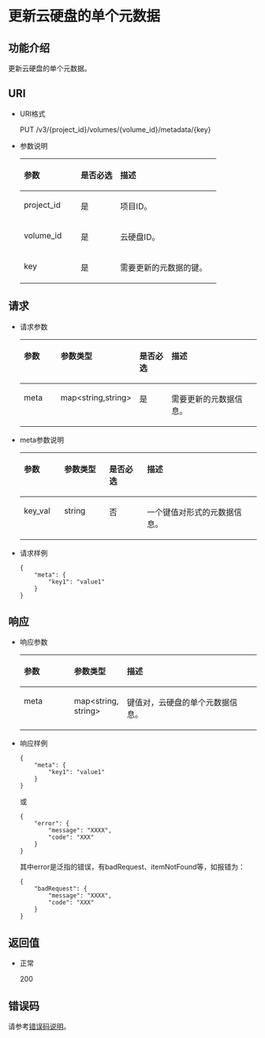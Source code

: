 # 更新云硬盘的单个元数据<a name="ZH-CN_TOPIC_0102657761"></a>

## 功能介绍<a name="section19390540"></a>

更新云硬盘的单个元数据。

## URI<a name="section40297137"></a>

-   URI格式

    PUT /v3/\{project\_id\}/volumes/\{volume\_id\}/metadata/\{key\}

-   参数说明

    <a name="table8745607"></a>
    <table><thead align="left"><tr id="row15985080"><th class="cellrowborder" valign="top" width="28.92%" id="mcps1.1.4.1.1"><p id="p19723089"><a name="p19723089"></a><a name="p19723089"></a>参数</p>
    </th>
    <th class="cellrowborder" valign="top" width="20.07%" id="mcps1.1.4.1.2"><p id="p54066375"><a name="p54066375"></a><a name="p54066375"></a>是否必选</p>
    </th>
    <th class="cellrowborder" valign="top" width="51.01%" id="mcps1.1.4.1.3"><p id="p17300225"><a name="p17300225"></a><a name="p17300225"></a>描述</p>
    </th>
    </tr>
    </thead>
    <tbody><tr id="row59140967"><td class="cellrowborder" valign="top" width="28.92%" headers="mcps1.1.4.1.1 "><p id="p25689059"><a name="p25689059"></a><a name="p25689059"></a>project_id</p>
    </td>
    <td class="cellrowborder" valign="top" width="20.07%" headers="mcps1.1.4.1.2 "><p id="p439002"><a name="p439002"></a><a name="p439002"></a>是</p>
    </td>
    <td class="cellrowborder" valign="top" width="51.01%" headers="mcps1.1.4.1.3 "><p id="p35559222"><a name="p35559222"></a><a name="p35559222"></a>项目ID。</p>
    </td>
    </tr>
    <tr id="row51597550"><td class="cellrowborder" valign="top" width="28.92%" headers="mcps1.1.4.1.1 "><p id="p18651996"><a name="p18651996"></a><a name="p18651996"></a>volume_id</p>
    </td>
    <td class="cellrowborder" valign="top" width="20.07%" headers="mcps1.1.4.1.2 "><p id="p34416674"><a name="p34416674"></a><a name="p34416674"></a>是</p>
    </td>
    <td class="cellrowborder" valign="top" width="51.01%" headers="mcps1.1.4.1.3 "><p id="p36287209"><a name="p36287209"></a><a name="p36287209"></a>云硬盘ID。</p>
    </td>
    </tr>
    <tr id="row3599748213115"><td class="cellrowborder" valign="top" width="28.92%" headers="mcps1.1.4.1.1 "><p id="p23144139213115"><a name="p23144139213115"></a><a name="p23144139213115"></a>key</p>
    </td>
    <td class="cellrowborder" valign="top" width="20.07%" headers="mcps1.1.4.1.2 "><p id="p62735991213115"><a name="p62735991213115"></a><a name="p62735991213115"></a>是</p>
    </td>
    <td class="cellrowborder" valign="top" width="51.01%" headers="mcps1.1.4.1.3 "><p id="p48450544213115"><a name="p48450544213115"></a><a name="p48450544213115"></a>需要更新的元数据的键。</p>
    </td>
    </tr>
    </tbody>
    </table>


## 请求<a name="section27129916"></a>

-   请求参数

    <a name="zh-cn_topic_0058626622_table31588048"></a>
    <table><thead align="left"><tr id="zh-cn_topic_0058626622_row57330849"><th class="cellrowborder" valign="top" width="17.171717171717173%" id="mcps1.1.5.1.1"><p id="zh-cn_topic_0058626622_p13287175"><a name="zh-cn_topic_0058626622_p13287175"></a><a name="zh-cn_topic_0058626622_p13287175"></a>参数</p>
    </th>
    <th class="cellrowborder" valign="top" width="18.181818181818183%" id="mcps1.1.5.1.2"><p id="zh-cn_topic_0058626622_p2519427"><a name="zh-cn_topic_0058626622_p2519427"></a><a name="zh-cn_topic_0058626622_p2519427"></a>参数类型</p>
    </th>
    <th class="cellrowborder" valign="top" width="16.161616161616163%" id="mcps1.1.5.1.3"><p id="zh-cn_topic_0058626622_p2747002"><a name="zh-cn_topic_0058626622_p2747002"></a><a name="zh-cn_topic_0058626622_p2747002"></a>是否必选</p>
    </th>
    <th class="cellrowborder" valign="top" width="48.484848484848484%" id="mcps1.1.5.1.4"><p id="zh-cn_topic_0058626622_p21180630"><a name="zh-cn_topic_0058626622_p21180630"></a><a name="zh-cn_topic_0058626622_p21180630"></a>描述</p>
    </th>
    </tr>
    </thead>
    <tbody><tr id="zh-cn_topic_0058626622_row53167494153413"><td class="cellrowborder" valign="top" width="17.171717171717173%" headers="mcps1.1.5.1.1 "><p id="zh-cn_topic_0058626622_p11599783153413"><a name="zh-cn_topic_0058626622_p11599783153413"></a><a name="zh-cn_topic_0058626622_p11599783153413"></a>meta</p>
    </td>
    <td class="cellrowborder" valign="top" width="18.181818181818183%" headers="mcps1.1.5.1.2 "><p id="zh-cn_topic_0058626622_p58405153413"><a name="zh-cn_topic_0058626622_p58405153413"></a><a name="zh-cn_topic_0058626622_p58405153413"></a>map&lt;string,string&gt;</p>
    </td>
    <td class="cellrowborder" valign="top" width="16.161616161616163%" headers="mcps1.1.5.1.3 "><p id="zh-cn_topic_0058626622_p4730855153413"><a name="zh-cn_topic_0058626622_p4730855153413"></a><a name="zh-cn_topic_0058626622_p4730855153413"></a>是</p>
    </td>
    <td class="cellrowborder" valign="top" width="48.484848484848484%" headers="mcps1.1.5.1.4 "><p id="zh-cn_topic_0058626622_p47654998153413"><a name="zh-cn_topic_0058626622_p47654998153413"></a><a name="zh-cn_topic_0058626622_p47654998153413"></a>需要更新的元数据信息。</p>
    </td>
    </tr>
    </tbody>
    </table>

-   meta参数说明

    <a name="zh-cn_topic_0058626622_table32717123212358"></a>
    <table><thead align="left"><tr id="zh-cn_topic_0058626622_row2280240212358"><th class="cellrowborder" valign="top" width="17%" id="mcps1.1.5.1.1"><p id="zh-cn_topic_0058626622_p50481723212358"><a name="zh-cn_topic_0058626622_p50481723212358"></a><a name="zh-cn_topic_0058626622_p50481723212358"></a>参数</p>
    </th>
    <th class="cellrowborder" valign="top" width="19%" id="mcps1.1.5.1.2"><p id="zh-cn_topic_0058626622_p62487767212358"><a name="zh-cn_topic_0058626622_p62487767212358"></a><a name="zh-cn_topic_0058626622_p62487767212358"></a>参数类型</p>
    </th>
    <th class="cellrowborder" valign="top" width="16%" id="mcps1.1.5.1.3"><p id="zh-cn_topic_0058626622_p28344363212358"><a name="zh-cn_topic_0058626622_p28344363212358"></a><a name="zh-cn_topic_0058626622_p28344363212358"></a>是否必选</p>
    </th>
    <th class="cellrowborder" valign="top" width="48%" id="mcps1.1.5.1.4"><p id="zh-cn_topic_0058626622_p14192096212358"><a name="zh-cn_topic_0058626622_p14192096212358"></a><a name="zh-cn_topic_0058626622_p14192096212358"></a>描述</p>
    </th>
    </tr>
    </thead>
    <tbody><tr id="zh-cn_topic_0058626622_row8709150212358"><td class="cellrowborder" valign="top" width="17%" headers="mcps1.1.5.1.1 "><p id="zh-cn_topic_0058626622_p34352524212358"><a name="zh-cn_topic_0058626622_p34352524212358"></a><a name="zh-cn_topic_0058626622_p34352524212358"></a>key_val</p>
    </td>
    <td class="cellrowborder" valign="top" width="19%" headers="mcps1.1.5.1.2 "><p id="zh-cn_topic_0058626622_p31091026212358"><a name="zh-cn_topic_0058626622_p31091026212358"></a><a name="zh-cn_topic_0058626622_p31091026212358"></a>string</p>
    </td>
    <td class="cellrowborder" valign="top" width="16%" headers="mcps1.1.5.1.3 "><p id="zh-cn_topic_0058626622_p35345177212358"><a name="zh-cn_topic_0058626622_p35345177212358"></a><a name="zh-cn_topic_0058626622_p35345177212358"></a>否</p>
    </td>
    <td class="cellrowborder" valign="top" width="48%" headers="mcps1.1.5.1.4 "><p id="zh-cn_topic_0058626622_p44387080212358"><a name="zh-cn_topic_0058626622_p44387080212358"></a><a name="zh-cn_topic_0058626622_p44387080212358"></a>一个键值对形式的元数据信息。</p>
    </td>
    </tr>
    </tbody>
    </table>

-   请求样例

    ```
    {
        "meta": {
            "key1": "value1"
        }
    }
    ```


## 响应<a name="section42842654"></a>

-   响应参数

    <a name="zh-cn_topic_0058626622_table11977025201856"></a>
    <table><thead align="left"><tr id="zh-cn_topic_0058626622_row8102228201856"><th class="cellrowborder" valign="top" width="21.18%" id="mcps1.1.4.1.1"><p id="zh-cn_topic_0058626622_p52300707201856"><a name="zh-cn_topic_0058626622_p52300707201856"></a><a name="zh-cn_topic_0058626622_p52300707201856"></a>参数</p>
    </th>
    <th class="cellrowborder" valign="top" width="22.35%" id="mcps1.1.4.1.2"><p id="zh-cn_topic_0058626622_p3642697315541"><a name="zh-cn_topic_0058626622_p3642697315541"></a><a name="zh-cn_topic_0058626622_p3642697315541"></a>参数类型</p>
    </th>
    <th class="cellrowborder" valign="top" width="56.47%" id="mcps1.1.4.1.3"><p id="zh-cn_topic_0058626622_p17319263201856"><a name="zh-cn_topic_0058626622_p17319263201856"></a><a name="zh-cn_topic_0058626622_p17319263201856"></a>描述</p>
    </th>
    </tr>
    </thead>
    <tbody><tr id="zh-cn_topic_0058626622_row60683035201856"><td class="cellrowborder" valign="top" width="21.18%" headers="mcps1.1.4.1.1 "><p id="zh-cn_topic_0058626622_p16378828201856"><a name="zh-cn_topic_0058626622_p16378828201856"></a><a name="zh-cn_topic_0058626622_p16378828201856"></a>meta</p>
    </td>
    <td class="cellrowborder" valign="top" width="22.35%" headers="mcps1.1.4.1.2 "><p id="zh-cn_topic_0058626622_p6490369115541"><a name="zh-cn_topic_0058626622_p6490369115541"></a><a name="zh-cn_topic_0058626622_p6490369115541"></a>map&lt;string, string&gt;</p>
    </td>
    <td class="cellrowborder" valign="top" width="56.47%" headers="mcps1.1.4.1.3 "><p id="zh-cn_topic_0058626622_p20205612201856"><a name="zh-cn_topic_0058626622_p20205612201856"></a><a name="zh-cn_topic_0058626622_p20205612201856"></a>键值对，云硬盘的单个元数据信息。</p>
    </td>
    </tr>
    </tbody>
    </table>

-   响应样例

    ```
    {
        "meta": {
            "key1": "value1"
        }
    }
    ```

    或

    ```
    {
        "error": {
            "message": "XXXX", 
            "code": "XXX"
        }
    }
    ```

    其中error是泛指的错误，有badRequest、itemNotFound等，如报错为：

    ```
    {
        "badRequest": {
            "message": "XXXX", 
            "code": "XXX"
        }
    }
    ```


## 返回值<a name="section50039568"></a>

-   正常

    200


## 错误码<a name="section431317151242"></a>

请参考[错误码说明](错误码说明.md)。

